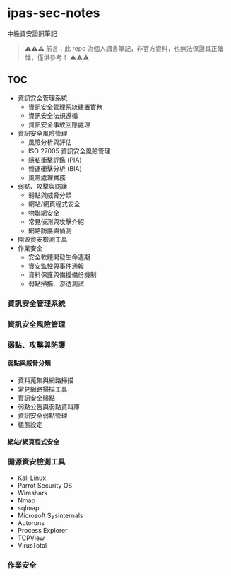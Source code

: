 # ipas-sec-notes
中級資安證照筆記

> ⚠️⚠️⚠️ 前言：此 repo 為個人讀書筆記，非官方資料，也無法保證其正確性，僅供參考！ ⚠️⚠️⚠️

## TOC
- 資訊安全管理系統
  - 資訊安全管理系統建置實務
  - 資訊安全法規遵循
  - 資訊安全事故回應處理
- 資訊安全風險管理
  - 風險分析與評估
  - ISO 27005 資訊安全風險管理
  - 隱私衝擊評鑑 (PIA)
  - 營運衝擊分析 (BIA)
  - 風險處理實務
- 弱點、攻擊與防護
  - 弱點與威脅分類
  - 網站/網頁程式安全
  - 物聯網安全
  - 常見偵測與攻擊介紹
  - 網路防護與偵測
- 開源資安檢測工具
- 作業安全
  - 安全軟體開發生命週期
  - 資安監控與事件通報
  - 資料保護與備援備份機制
  - 弱點掃描、滲透測試

### 資訊安全管理系統
### 資訊安全風險管理
### 弱點、攻擊與防護
#### 弱點與威脅分類
- 資料蒐集與網路掃描
- 常見網路掃描工具
- 資訊安全弱點
- 弱點公告與弱點資料庫
- 資訊安全弱點管理
- 組態設定
#### 網站/網頁程式安全
### 開源資安檢測工具
- Kali Linux
- Parrot Security OS
- Wireshark
- Nmap
- sqlmap
- Microsoft Sysinternals
- Autoruns
- Process Explorer
- TCPView
- VirusTotal
### 作業安全
